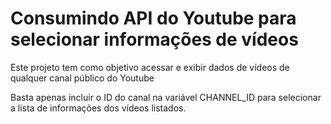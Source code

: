# Consumindo API do Youtube para selecionar informações de vídeos

Este projeto tem como objetivo acessar e exibir dados de vídeos de qualquer canal público do Youtube

Basta apenas incluir o ID do canal na variável CHANNEL_ID para selecionar a lista de informações dos vídeos listados.
